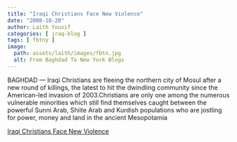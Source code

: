```yaml
---
title: "Iraqi Christians Face New Violence"
date: "2008-10-20"
author: Laith Yousif
categories: [ iraq-blog ]
tags: [ fbtny ]
image:
  path: assets/laith/images/fbtn.jpg
  alt: From Baghdad To New York Blogs
---
```


BAGHDAD — Iraqi Christians are fleeing the northern city of Mosul after a new round of killings, the latest to hit the dwindling community since the American-led invasion of 2003.Christians are only one among the numerous vulnerable minorities which still find themselves caught between the powerful Sunni Arab, Shiite Arab and Kurdish populations who are jostling for power, money and land in the ancient Mesopotamia  

  
[Iraqi Christians Face New Violence](https://baghdadbureau.blogs.nytimes.com/2008/10/15/iraqi-christians-face-new-violence/)
